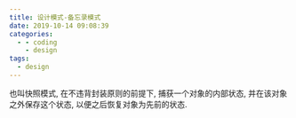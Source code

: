 ```yaml
---
title: 设计模式-备忘录模式
date: 2019-10-14 09:08:39
categories:
  - - coding
    - design
tags:
  - design
---
```


也叫快照模式, 在不违背封装原则的前提下, 捕获一个对象的内部状态, 并在该对象之外保存这个状态, 以便之后恢复对象为先前的状态.
